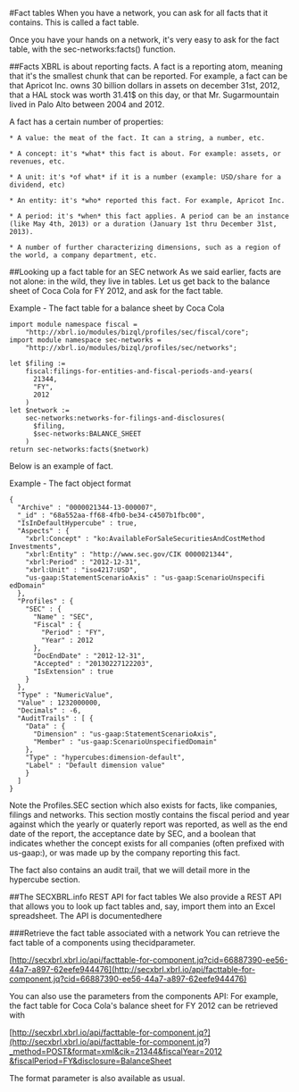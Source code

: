 #Fact tables
When you have a network, you can ask for all facts that it contains. This is called a fact table.

Once you have your hands on a network, it's very easy to ask for the fact table, with the sec-networks:facts() function.

##Facts
XBRL is about reporting facts. A fact is a reporting atom, meaning that it's the smallest chunk that can be reported. For example, a fact can be that Apricot Inc. owns 30 billion dollars in assets on december 31st, 2012, that a HAL stock was worth 31.41$ on this day, or that Mr. Sugarmountain lived in Palo Alto between 2004 and 2012.

A fact has a certain number of properties:

    * A value: the meat of the fact. It can a string, a number, etc.

    * A concept: it's *what* this fact is about. For example: assets, or revenues, etc.

    * A unit: it's *of what* if it is a number (example: USD/share for a dividend, etc)

    * An entity: it's *who* reported this fact. For example, Apricot Inc.

    * A period: it's *when* this fact applies. A period can be an instance (like May 4th, 2013) or a duration (January 1st thru December 31st, 2013).

    * A number of further characterizing dimensions, such as a region of the world, a company department, etc.



##Looking up a fact table for an SEC network
As we said earlier, facts are not alone: in the wild, they live in tables. Let us get back to the balance sheet of Coca Cola for FY 2012, and ask for the fact table.


 Example - The fact table for a balance sheet by Coca Cola

```jsoniq
import module namespace fiscal =
    "http://xbrl.io/modules/bizql/profiles/sec/fiscal/core";
import module namespace sec-networks =
    "http://xbrl.io/modules/bizql/profiles/sec/networks";

let $filing :=
    fiscal:filings-for-entities-and-fiscal-periods-and-years(
      21344,
      "FY",
      2012
    )
let $network :=
    sec-networks:networks-for-filings-and-disclosures(
      $filing,
      $sec-networks:BALANCE_SHEET
    )
return sec-networks:facts($network)
```
Below is an example of fact.


 Example - The fact object format

```jsoniq
{
  "Archive" : "0000021344-13-000007", 
  "_id" : "68a552aa-ff68-4fb0-be34-c4507b1fbc00", 
  "IsInDefaultHypercube" : true, 
  "Aspects" : {
    "xbrl:Concept" : "ko:AvailableForSaleSecuritiesAndCostMethod
Investments", 
    "xbrl:Entity" : "http://www.sec.gov/CIK 0000021344", 
    "xbrl:Period" : "2012-12-31", 
    "xbrl:Unit" : "iso4217:USD", 
    "us-gaap:StatementScenarioAxis" : "us-gaap:ScenarioUnspecifi
edDomain"
  }, 
  "Profiles" : {
    "SEC" : {
      "Name" : "SEC", 
      "Fiscal" : {
        "Period" : "FY", 
        "Year" : 2012
      }, 
      "DocEndDate" : "2012-12-31", 
      "Accepted" : "20130227122203", 
      "IsExtension" : true
    }
  }, 
  "Type" : "NumericValue", 
  "Value" : 1232000000, 
  "Decimals" : -6, 
  "AuditTrails" : [ {
    "Data" : {
      "Dimension" : "us-gaap:StatementScenarioAxis", 
      "Member" : "us-gaap:ScenarioUnspecifiedDomain"
    }, 
    "Type" : "hypercubes:dimension-default", 
    "Label" : "Default dimension value"
    }
  ]
}
```
Note the Profiles.SEC section which also exists for facts, like companies, filings and networks. This section mostly contains the fiscal period and year against which the yearly or quaterly report was reported, as well as the end date of the report, the acceptance date by SEC, and a boolean that indicates whether the concept exists for all companies (often prefixed with us-gaap:), or was made up by the company reporting this fact.

The fact also contains an audit trail, that we will detail more in the hypercube section.

##The SECXBRL.info REST API for fact tables
We also provide a REST API that allows you to look up fact tables and, say, import them into an Excel spreadsheet. The API is documentedhere

###Retrieve the fact table associated with a network
You can retrieve the fact table of a components using thecidparameter.

 [http://secxbrl.xbrl.io/api/facttable-for-component.jq?cid=66887390-ee56-44a7-a897-62eefe944476](http://secxbrl.xbrl.io/api/facttable-for-component.jq?cid=66887390-ee56-44a7-a897-62eefe944476)

You can also use the parameters from the components API: For example, the fact table for Coca Cola's balance sheet for FY 2012 can be retrieved with

 [http://secxbrl.xbrl.io/api/facttable-for-component.jq?](http://secxbrl.xbrl.io/api/facttable-for-component.jq?) [_method=POST&format=xml&cik=21344&fiscalYear=2012](_method=POST&format=xml&cik=21344&fiscalYear=2012) [&fiscalPeriod=FY&disclosure=BalanceSheet](&fiscalPeriod=FY&disclosure=BalanceSheet)

The format parameter is also available as usual.

